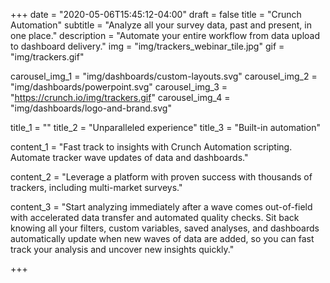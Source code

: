 +++
date = "2020-05-06T15:45:12-04:00"
draft = false
title = "Crunch Automation"
subtitle = "Analyze all your survey data, past and present, in one place."
description = "Automate your entire workflow from data upload to dashboard delivery."
img = "img/trackers_webinar_tile.jpg"
gif = "img/trackers.gif"



carousel_img_1 = "img/dashboards/custom-layouts.svg"
carousel_img_2 = "img/dashboards/powerpoint.svg"
carousel_img_3 = "https://crunch.io/img/trackers.gif"
carousel_img_4 = "img/dashboards/logo-and-brand.svg"

title_1 = ""
title_2 = "Unparalleled experience"
title_3 = "Built-in automation"

content_1 = "Fast track to insights with Crunch Automation scripting. Automate tracker wave updates of data and dashboards."

content_2 = "Leverage a platform with proven success with thousands of trackers, including multi-market surveys."

content_3 = "Start analyzing immediately after a wave comes out-of-field with accelerated data transfer and automated quality checks. Sit back knowing all your filters, custom variables, saved analyses, and dashboards automatically update when new waves of data are added, so you can fast track your analysis and uncover new insights quickly."


+++